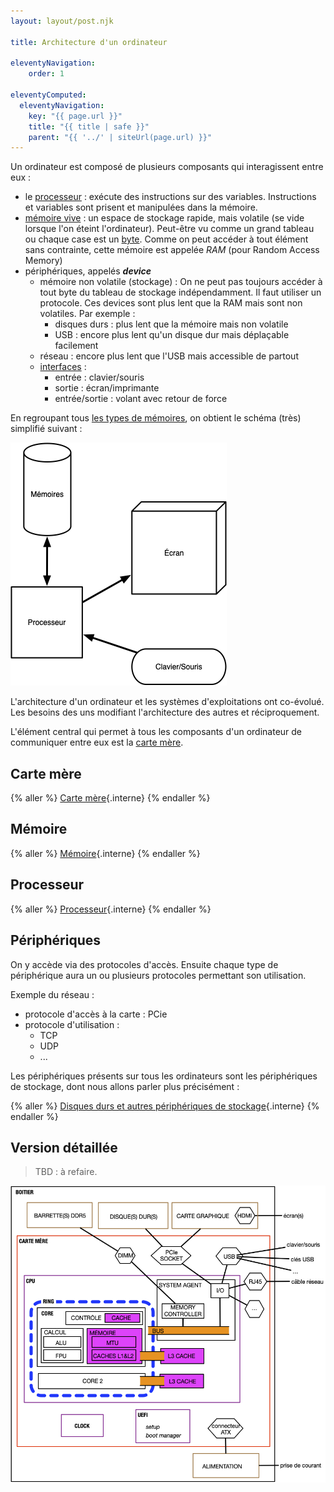 ```yaml
---
layout: layout/post.njk

title: Architecture d'un ordinateur

eleventyNavigation:
    order: 1

eleventyComputed:
  eleventyNavigation:
    key: "{{ page.url }}"
    title: "{{ title | safe }}"
    parent: "{{ '../' | siteUrl(page.url) }}"
---
```


Un ordinateur est composé de plusieurs composants qui interagissent entre eux :

- le [processeur](https://fr.wikipedia.org/wiki/Processeur) : exécute des instructions sur des variables. Instructions et variables sont prisent et manipulées dans la mémoire.
- [mémoire vive](https://fr.wikipedia.org/wiki/M%C3%A9moire_vive) : un espace de stockage rapide, mais volatile (se vide lorsque l'on éteint l'ordinateur). Peut-être vu comme un grand tableau ou chaque case est un [byte](https://fr.wikipedia.org/wiki/Byte). Comme on peut accéder à tout élément sans contrainte, cette mémoire est appelée *RAM* (pour Random Access Memory)
- périphériques, appelés ***device***
  - mémoire non volatile (stockage) : On ne peut pas toujours accéder à tout byte du tableau de stockage indépendamment. Il faut utiliser un protocole. Ces devices sont plus lent que la RAM mais sont non volatiles. Par exemple :
    - disques durs : plus lent que la mémoire mais non volatile
    - USB : encore plus lent qu'un disque dur mais déplaçable facilement
  - réseau : encore plus lent que l'USB mais accessible de partout
  - [interfaces](https://fr.wikipedia.org/wiki/Interactions_homme-machine) :
    - entrée : clavier/souris
    - sortie : écran/imprimante
    - entrée/sortie : volant avec retour de force

En regroupant tous [les types de mémoires](https://fr.wikipedia.org/wiki/M%C3%A9moire_(informatique)), on obtient le schéma (très) simplifié suivant :

![un ordinateur](./schema-ordinateur.png)

L'architecture d'un ordinateur et les systèmes d'exploitations ont co-évolué. Les besoins des uns modifiant l'architecture des autres et réciproquement.

L'élément central qui permet à tous les composants d'un ordinateur de communiquer entre eux est la [carte mère](https://fr.wikipedia.org/wiki/Carte_m%C3%A8re).

## Carte mère

{% aller %}
[Carte mère](./carte-mère){.interne}
{% endaller %}

## Mémoire

{% aller %}
[Mémoire](./mémoire){.interne}
{% endaller %}

## Processeur

{% aller %}
[Processeur](./processeur){.interne}
{% endaller %}

## Périphériques

On y accède via des protocoles d'accès. Ensuite chaque type de périphérique aura un ou plusieurs protocoles permettant son utilisation.

Exemple du réseau :

- protocole d'accès à la carte : PCie
- protocole d'utilisation :
  - TCP
  - UDP
  - ...

Les périphériques présents sur tous les ordinateurs sont les périphériques de stockage, dont nous allons parler plus précisément :

{% aller %}
[Disques durs et autres périphériques de stockage](./device-stockage){.interne}
{% endaller %}

## <span id="général"></span>Version détaillée

> TBD : à refaire.

![schéma détaillé](schéma-détaillé-ordinateur.png)
